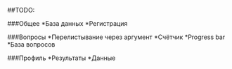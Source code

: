 ##TODO:

###Общее
*База данных
*Регистрация

###Вопросы
*Перелистывание через аргумент
*Счётчик
*Progress bar
*База вопросов

###Профиль
*Результаты
*Данные

	

